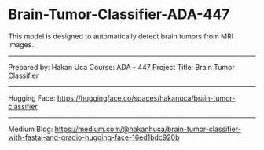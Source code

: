 # Brain-Tumor-Classifier-ADA-447
This model is designed to automatically detect brain tumors from MRI images.

************************************
Prepared by: Hakan Uca
Course: ADA - 447
Project Title: Brain Tumor Classifier
************************************

Hugging Face: https://huggingface.co/spaces/hakanuca/brain-tumor-classifier

************************************

Medium Blog: https://medium.com/@hakanhuca/brain-tumor-classifier-with-fastai-and-gradio-hugging-face-16ed1bdc920b
